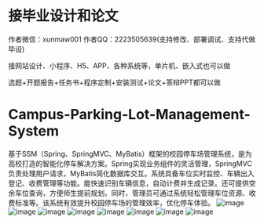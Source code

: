 # 接毕业设计和论文
作者微信：xunmaw001  作者QQ：2223505639(支持修改、部署调试、支持代做毕设)

接网站设计、小程序、H5、APP、各种系统等，单片机、嵌入式也可以做

选题+开题报告+任务书+程序定制+安装测试+论文+答辩PPT都可以做
# Campus-Parking-Lot-Management-System
基于SSM（Spring、SpringMVC、MyBatis）框架的校园停车场管理系统，是为高校打造的智能化停车解决方案。Spring实现业务组件的灵活管理，SpringMVC负责处理用户请求，MyBatis简化数据库交互。系统具备车位实时监控、车辆出入登记、收费管理等功能。能快速识别车辆信息，自动计费并生成记录。还可提供空余车位查询，方便师生提前规划。同时，管理员可通过系统轻松管理车位资源、收费标准等。该系统有效提升校园停车场的管理效率，优化停车体验。 
![image](https://github.com/user-attachments/assets/65893e4a-607f-42dd-817e-b1fd06561624)
![image](https://github.com/user-attachments/assets/d2662acb-1a94-4606-b134-16f51043e329)
![image](https://github.com/user-attachments/assets/fe2bc2d2-8a11-41bd-b336-3c35299ad3cb)
![image](https://github.com/user-attachments/assets/d371bcaa-5e6e-4bbb-a9a7-68381a946ee7)
![image](https://github.com/user-attachments/assets/3cf8ac3b-c002-4030-a73b-7bff93fe133c)
![image](https://github.com/user-attachments/assets/80e56123-2b89-4988-b2b7-af3486869ec4)
![image](https://github.com/user-attachments/assets/16ab0e4a-1fdb-4dec-9b55-a1953bda792f)
![image](https://github.com/user-attachments/assets/6d6f316c-e489-46a5-99ac-350235406ffd)
